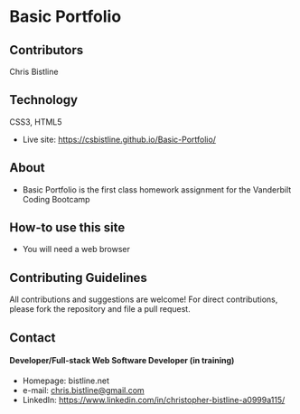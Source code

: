 # Basic Portfolio


## Contributors
Chris Bistline

## Technology
CSS3, HTML5
* Live site: https://csbistline.github.io/Basic-Portfolio/

## About
* Basic Portfolio is the first class homework assignment for the Vanderbilt Coding Bootcamp

## How-to use this site
* You will need a web browser

## Contributing Guidelines
All contributions and suggestions are welcome!
For direct contributions, please fork the repository and file a pull request. 

## Contact
#### Developer/Full-stack Web Software Developer (in training)
* Homepage: bistline.net
* e-mail: chris.bistline@gmail.com
* LinkedIn: https://www.linkedin.com/in/christopher-bistline-a0999a115/